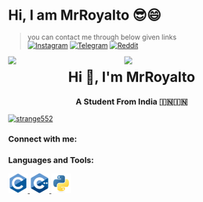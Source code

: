 # Hi, I am MrRoyalto 😎😄
>you can contact me through below given links  
[![Instagram](https://img.shields.io/badge/Instagram-%23E4405F.svg?style=for-the-badge&logo=Instagram&logoColor=white)](https://www.instagram.com/MrRoyalto)
[![Telegram](https://img.shields.io/badge/Telegram-2CA5E0?style=for-the-badge&logo=telegram&logoColor=white)](https://telegram.dog/peace_is_dead)
[![Reddit](https://img.shields.io/badge/Reddit-FF4500.svg?style=for-the-badge&logo=Reddit&logoColor=white)](https://www.reddit.com/user/Royalto)


<img align="left" width="47%" src="https://github-readme-stats.vercel.app/api?username=strange552&show_icons=true&theme=transparent" />  



<img align="left" width="27%" src="https://github-readme-stats.vercel.app/api/top-langs/?username=strange552" />

<h1 align="center">Hi 👋, I'm MrRoyalto</h1>
<h3 align="center">A Student From India 🇮🇳🇮🇳</h3>

<p align="left"> <a href="https://github.com/ryo-ma/github-profile-trophy"><img src="https://github-profile-trophy.vercel.app/?username=strange552" alt="strange552" /></a> </p>

<h3 align="left">Connect with me:</h3>
<p align="left">
</p>

<h3 align="left">Languages and Tools:</h3>
<p align="left"> <a href="https://www.cprogramming.com/" target="_blank" rel="noreferrer"> <img src="https://raw.githubusercontent.com/devicons/devicon/master/icons/c/c-original.svg" alt="c" width="40" height="40"/> </a> <a href="https://www.w3schools.com/cpp/" target="_blank" rel="noreferrer"> <img src="https://raw.githubusercontent.com/devicons/devicon/master/icons/cplusplus/cplusplus-original.svg" alt="cplusplus" width="40" height="40"/> </a> <a href="https://www.python.org" target="_blank" rel="noreferrer"> <img src="https://raw.githubusercontent.com/devicons/devicon/master/icons/python/python-original.svg" alt="python" width="40" height="40"/> </a> </p>

